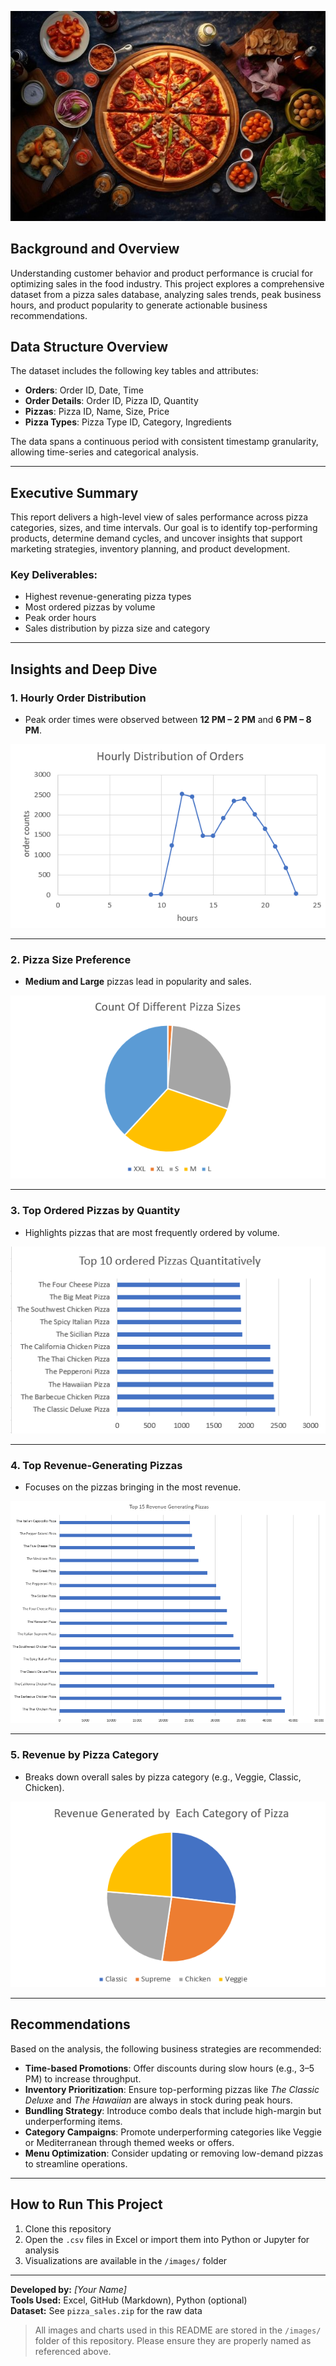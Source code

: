 <p align="center">
  <img src="images/pizza%20image.jpg" style="max-width: 100%; height: auto;" alt="Pizza Banner">
</p>


## Background and Overview
Understanding customer behavior and product performance is crucial for optimizing sales in the food industry. This project explores a comprehensive dataset from a pizza sales database, analyzing sales trends, peak business hours, and product popularity to generate actionable business recommendations.


## Data Structure Overview
The dataset includes the following key tables and attributes:

- **Orders**: Order ID, Date, Time  
- **Order Details**: Order ID, Pizza ID, Quantity  
- **Pizzas**: Pizza ID, Name, Size, Price  
- **Pizza Types**: Pizza Type ID, Category, Ingredients  

The data spans a continuous period with consistent timestamp granularity, allowing time-series and categorical analysis.

---

## Executive Summary
This report delivers a high-level view of sales performance across pizza categories, sizes, and time intervals. Our goal is to identify top-performing products, determine demand cycles, and uncover insights that support marketing strategies, inventory planning, and product development.

### Key Deliverables:
- Highest revenue-generating pizza types  
- Most ordered pizzas by volume  
- Peak order hours  
- Sales distribution by pizza size and category  

---

## Insights and Deep Dive

### 1. Hourly Order Distribution
- Peak order times were observed between **12 PM – 2 PM** and **6 PM – 8 PM**.

![Hourly Orders](images/hourly%20distribution.png)

---

### 2. Pizza Size Preference
- **Medium and Large** pizzas lead in popularity and sales.

![Pizza Sizes](images/count%20of%20different%20pizza%20sizes.png)

---

### 3. Top Ordered Pizzas by Quantity
- Highlights pizzas that are most frequently ordered by volume.

![Top Ordered Pizzas](images/top%2010%20pizzas%20ordered%20quantitatively.png)

---

### 4. Top Revenue-Generating Pizzas
- Focuses on the pizzas bringing in the most revenue.

![Top Revenue Pizzas](images/top%2015%20revenue%20generating%20pizzas.png)

---

### 5. Revenue by Pizza Category
- Breaks down overall sales by pizza category (e.g., Veggie, Classic, Chicken).

![Category Revenue](images/revenue%20generated%20by%20each%20category%20of%20pizza.png)

---

## Recommendations

Based on the analysis, the following business strategies are recommended:

- **Time-based Promotions**: Offer discounts during slow hours (e.g., 3–5 PM) to increase throughput.  
- **Inventory Prioritization**: Ensure top-performing pizzas like *The Classic Deluxe* and *The Hawaiian* are always in stock during peak hours.  
- **Bundling Strategy**: Introduce combo deals that include high-margin but underperforming items.  
- **Category Campaigns**: Promote underperforming categories like Veggie or Mediterranean through themed weeks or offers.  
- **Menu Optimization**: Consider updating or removing low-demand pizzas to streamline operations.  

---

## How to Run This Project

1. Clone this repository
2. Open the `.csv` files in Excel or import them into Python or Jupyter for analysis
3. Visualizations are available in the `/images/` folder

---

**Developed by:** *[Your Name]*  
**Tools Used:** Excel, GitHub (Markdown), Python (optional)  
**Dataset:** See `pizza_sales.zip` for the raw data

> All images and charts used in this README are stored in the `/images/` folder of this repository. Please ensure they are properly named as referenced above.
